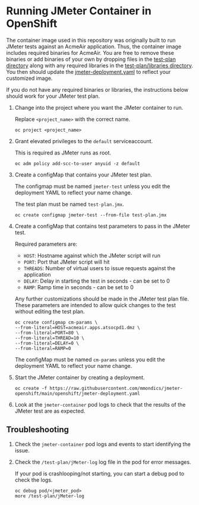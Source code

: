 # Running JMeter Container in OpenShift
The container image used in this repository was originally built to run JMeter tests against an AcmeAir application. Thus, the container image includes required binaries for AcmeAir. You are free to remove these binaries or add binaries of your own by dropping files in the [test-plan directory](/test-plan/) along with any required libraries in the [test-plan/libraries directory](/test-plan/libraries/). You then should update the [jmeter-deployment.yaml](/openshift/jmeter-deployment.yaml) to reflect your customized image.

If you do not have any required binaries or libraries, the instructions below should work for your JMeter test plan.

1. Change into the project where you want the JMeter container to run.

    Replace `<project_name>` with the correct name.

    ```text
    oc project <project_name>
    ```

2. Grant elevated privileges to the `default` serviceaccount.

    This is required as JMeter runs as root.

    ```text
    oc adm policy add-scc-to-user anyuid -z default
    ```

3. Create a configMap that contains your JMeter test plan.

    The configmap must be named `jmeter-test` unless you edit the deployment YAML to reflect your name change.
    
    The test plan must be named `test-plan.jmx`.

    ```text
    oc create configmap jmeter-test --from-file test-plan.jmx
    ```

4. Create a configMap that contains test parameters to pass in the JMeter test.

    Required parameters are:

    - `HOST`: Hostname against which the JMeter script will run
    - `PORT`: Port that JMeter script will hit
    - `THREADS`: Number of virtual users to issue requests against the application
    - `DELAY`: Delay in starting the test in seconds - can be set to 0
    - `RAMP`: Ramp time in seconds - can be set to 0

    Any further customizations should be made in the JMeter test plan file. These parameters are intended to allow quick changes to the test without editing the test plan.

    ```test
    oc create configmap cm-params \
    --from-literal=HOST=acmeair.apps.atsocpd1.dmz \
    --from-literal=PORT=80 \
    --from-literal=THREAD=10 \
    --from-literal=DELAY=0 \
    --from-literal=RAMP=0
    ```

    The configMap must be named `cm-params` unless you edit the deployment YAML to reflect your name change.

5. Start the JMeter container by creating a deployment.

    ```text
    oc create -f https://raw.githubusercontent.com/mmondics/jmeter-openshift/main/openshift/jmeter-deployment.yaml
    ```

6. Look at the `jmeter-container` pod logs to check that the results of the JMeter test are as expected.

## Troubleshooting
1. Check the `jmeter-container` pod logs and events to start identifying the issue.

1. Check the `/test-plan/jMeter-log` log file in the pod for error messages.

    If your pod is crashlooping/not starting, you can start a debug pod to check the logs.

    ```text
    oc debug pod/<jmeter_pod>
    more /test-plan/jMeter-log
    ```